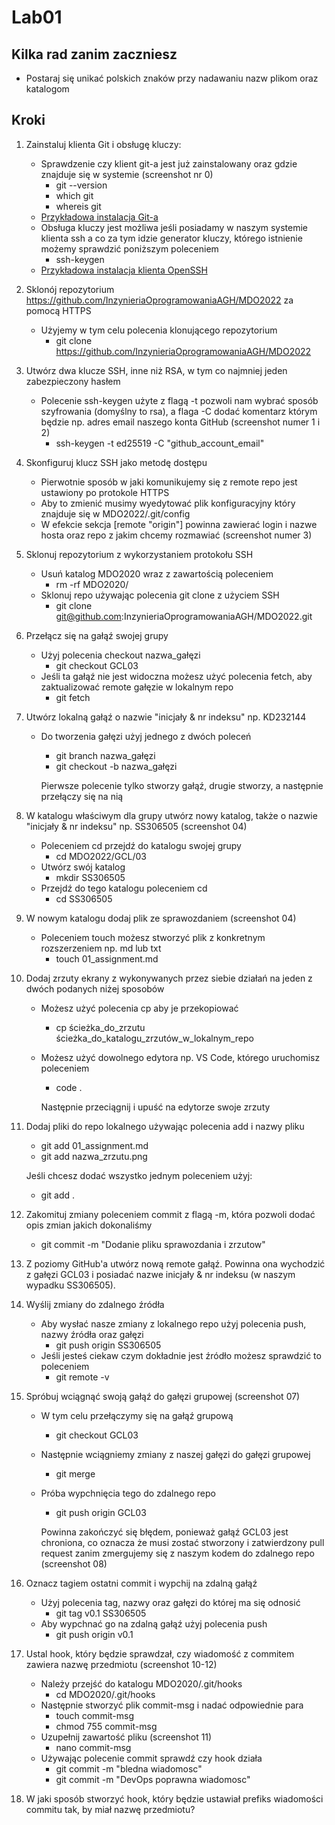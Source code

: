 # Lab01

## Kilka rad zanim zaczniesz
- Postaraj się unikać polskich znaków przy nadawaniu nazw plikom oraz katalogom

## Kroki


1. Zainstaluj klienta Git i obsługę kluczy:
    - Sprawdzenie czy klient git-a jest już zainstalowany oraz gdzie znajduje się w systemie (screenshot nr 0)
        - git --version 
        - which git
        - whereis git
    - [Przykładowa instalacja Git-a](https://docs.gitlab.com/ee/gitlab-basics/start-using-git.html#install-git)
    - Obsługa kluczy jest możliwa jeśli posiadamy w naszym systemie klienta ssh a co za tym idzie generator kluczy, którego istnienie możemy sprawdzić poniższym poleceniem
        - ssh-keygen
    - [Przykładowa instalacja klienta OpenSSH](https://phoenixnap.com/kb/ssh-to-connect-to-remote-server-linux-or-windows)

2. Sklonój repozytorium https://github.com/InzynieriaOprogramowaniaAGH/MDO2022 za pomocą HTTPS
    - Użyjemy w tym celu polecenia klonującego repozytorium
        - git clone https://github.com/InzynieriaOprogramowaniaAGH/MDO2022
3. Utwórz dwa klucze SSH, inne niż RSA, w tym co najmniej jeden zabezpieczony hasłem
    - Polecenie ssh-keygen użyte z flagą -t pozwoli nam wybrać sposób szyfrowania (domyślny to rsa), a flaga -C dodać komentarz którym będzie np. adres email naszego konta GitHub (screenshot numer 1 i 2)
        - ssh-keygen -t ed25519 -C "github_account_email"
4. Skonfiguruj klucz SSH jako metodę dostępu
    - Pierwotnie sposób w jaki komunikujemy się z remote repo jest ustawiony po protokole HTTPS
    - Aby to zmienić musimy wyedytować plik konfiguracyjny który znajduje się w MDO2022/.git/config
    - W efekcie sekcja [remote "origin"] powinna zawierać login i nazwe hosta oraz repo z jakim chcemy rozmawiać (screenshot numer 3)
5. Sklonuj repozytorium z wykorzystaniem protokołu SSH
    - Usuń katalog MDO2020 wraz z zawartością poleceniem
        - rm -rf MDO2020/
    - Sklonuj repo używając polecenia git clone z użyciem SSH
        - git clone git@github.com:InzynieriaOprogramowaniaAGH/MDO2022.git
6. Przełącz się na gałąź swojej grupy
    - Użyj polecenia checkout nazwa_gałęzi
        - git checkout GCL03
    - Jeśli ta gałąź nie jest widoczna możesz użyć polecenia fetch, aby zaktualizować remote gałęzie w lokalnym repo
        - git fetch
7. Utwórz lokalną gałąź o nazwie "inicjały & nr indeksu" np. KD232144
    - Do tworzenia gałęzi użyj jednego z dwóch poleceń
        - git branch nazwa_gałęzi
        - git checkout -b nazwa_gałęzi
      
      Pierwsze polecenie tylko stworzy gałąź, drugie stworzy, a następnie przełączy się na nią
8. W katalogu właściwym dla grupy utwórz nowy katalog, także o nazwie "inicjały & nr indeksu" np. SS306505 (screenshot 04)
    - Poleceniem cd przejdź do katalogu swojej grupy 
        - cd MDO2022/GCL/03
    - Utwórz swój katalog
        - mkdir SS306505
    - Przejdź do tego katalogu poleceniem cd
        - cd SS306505
9. W nowym katalogu dodaj plik ze sprawozdaniem (screenshot 04)
    - Poleceniem touch możesz stworzyć plik z konkretnym rozszerzeniem np. md lub txt
        - touch 01_assignment.md
10. Dodaj zrzuty ekrany z wykonywanych przez siebie działań na jeden z dwóch podanych niżej sposobów
    - Możesz użyć polecenia cp aby je przekopiować
        - cp ścieżka_do_zrzutu ścieżka_do_katalogu_zrzutów_w_lokalnym_repo
    - Możesz użyć dowolnego edytora np. VS Code, którego uruchomisz poleceniem
        - code .
    
        Następnie przeciągnij i upuść na edytorze swoje zrzuty
11. Dodaj pliki do repo lokalnego używając polecenia add i nazwy pliku 
    - git add 01_assignment.md
    - git add nazwa_zrzutu.png
    
    Jeśli chcesz dodać wszystko jednym poleceniem użyj:
    - git add .
12. Zakomituj zmiany poleceniem commit z flagą -m, która pozwoli dodać opis zmian jakich dokonaliśmy
    - git commit -m "Dodanie pliku sprawozdania i zrzutow"

13. Z poziomy GitHub'a utwórz nową remote gałąź.
Powinna ona wychodzić z gałęzi GCL03 i posiadać nazwe inicjały & nr indeksu (w naszym wypadku SS306505).

14. Wyślij zmiany do zdalnego źródła
    - Aby wysłać nasze zmiany z lokalnego repo użyj polecenia push, nazwy źródła oraz gałęzi
        - git push origin SS306505
    - Jeśli jesteś ciekaw czym dokładnie jest źródło możesz sprawdzić to poleceniem
        - git remote -v

15. Spróbuj wciągnąć swoją gałąź do gałęzi grupowej (screenshot 07)
    - W tym celu przełączymy się na gałąź grupową
        - git checkout GCL03
    - Następnie wciągniemy zmiany z naszej gałęzi do gałęzi grupowej
        - git merge 
    - Próba wypchnięcia tego do zdalnego repo 
        - git push origin GCL03
    
        Powinna zakończyć się błędem, ponieważ gałąź GCL03 jest chroniona, co oznacza że musi zostać stworzony i zatwierdzony pull request zanim zmergujemy się z naszym kodem do zdalnego repo (screenshot 08)

16. Oznacz tagiem ostatni commit i wypchij na zdalną gałąź
    - Użyj polecenia tag, nazwy oraz gałęzi do której ma się odnosić
        - git tag v0.1 SS306505
    - Aby wypchnać go na zdalną gałąź użyj polecenia push
        - git push origin v0.1

17. Ustal hook, który będzie sprawdzał, czy wiadomość z commitem zawiera nazwę przedmiotu (screenshot 10-12)
    - Należy przejść do katalogu MDO2020/.git/hooks
        - cd MDO2020/.git/hooks
    - Następnie stworzyć plik commit-msg i nadać odpowiednie para
        - touch commit-msg
        - chmod 755 commit-msg
    - Uzupełnij zawartość pliku (screenshot 11)
        - nano commit-msg
    - Używając polecenie commit sprawdź czy hook działa
        - git commit -m "bledna wiadomosc"
        - git commit -m "DevOps poprawna wiadomosc"
18. W jaki sposób stworzyć hook, który będzie ustawiał prefiks wiadomości commitu tak, by miał nazwę przedmiotu?
    

    




    
    
    